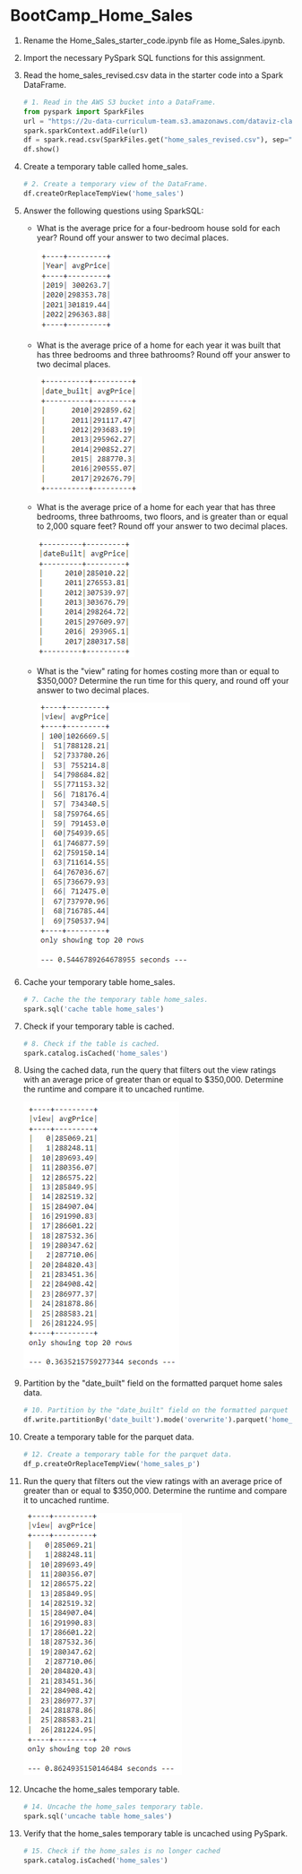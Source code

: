 # BootCamp_Home_Sales

1. Rename the Home_Sales_starter_code.ipynb file as Home_Sales.ipynb.

2. Import the necessary PySpark SQL functions for this assignment.

3. Read the home_sales_revised.csv data in the starter code into a Spark DataFrame.

    ```python
    # 1. Read in the AWS S3 bucket into a DataFrame.
    from pyspark import SparkFiles
    url = "https://2u-data-curriculum-team.s3.amazonaws.com/dataviz-classroom/v1.2/22-big-data/home_sales_revised.csv"
    spark.sparkContext.addFile(url)
    df = spark.read.csv(SparkFiles.get("home_sales_revised.csv"), sep=",", header=True)
    df.show()
    ```

4. Create a temporary table called home_sales.

    ```python
    # 2. Create a temporary view of the DataFrame.
    df.createOrReplaceTempView('home_sales')
    ```

5. Answer the following questions using SparkSQL:

    - What is the average price for a four-bedroom house sold for each year? Round off your answer to two decimal places.

        ![avgpricebyyearsold](images/avgPricebyYearSold.png)

    - What is the average price of a home for each year it was built that has three bedrooms and three bathrooms? Round off your answer to two decimal places.

        ![avgpricebydatebuilt](images/avgPricebyDateBuilt.png)

    - What is the average price of a home for each year that has three bedrooms, three bathrooms, two floors, and is greater than or equal to 2,000 square feet? Round off your answer to two decimal places.

        ![avgpricemulticond](images/avgPriceMultiCond.png)

    - What is the "view" rating for homes costing more than or equal to $350,000? Determine the run time for this query, and round off your answer to two decimal places.

        ![avgPricebyViewWrt](images/avgPricebyViewWrt.png)

6. Cache your temporary table home_sales.

    ```python
    # 7. Cache the the temporary table home_sales.
    spark.sql('cache table home_sales')
    ```

7. Check if your temporary table is cached.

    ```python
    # 8. Check if the table is cached.
    spark.catalog.isCached('home_sales')
    ```

8. Using the cached data, run the query that filters out the view ratings with an average price of greater than or equal to $350,000. Determine the runtime and compare it to uncached runtime.

    ![avgPricebyViewWrt2](images/avgPricebyViewWrt2.png)

9. Partition by the "date_built" field on the formatted parquet home sales data.

    ```python
    # 10. Partition by the "date_built" field on the formatted parquet home sales data
    df.write.partitionBy('date_built').mode('overwrite').parquet('home_sales_partitioned')
    ```

10. Create a temporary table for the parquet data.

    ```python
    # 12. Create a temporary table for the parquet data.
    df_p.createOrReplaceTempView('home_sales_p')
    ```

11. Run the query that filters out the view ratings with an average price of greater than or equal to $350,000. Determine the runtime and compare it to uncached runtime.

    ![avgPricebyViewWrt3](images/avgPricebyViewWrt3.png)

12. Uncache the home_sales temporary table.

    ```python
    # 14. Uncache the home_sales temporary table.
    spark.sql('uncache table home_sales')
    ```

13. Verify that the home_sales temporary table is uncached using PySpark.

    ```python
    # 15. Check if the home_sales is no longer cached
    spark.catalog.isCached('home_sales')
    ```